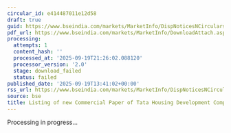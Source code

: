 ```yaml
---
circular_id: e414487011e12d58
draft: true
guid: https://www.bseindia.com/markets/MarketInfo/DispNoticesNCirculars.aspx?Noticeid={283152A8-1169-48CB-8E18-274F532F8CD4}&noticeno=20250919-38&dt=09/19/2025&icount=38&totcount=44&flag=0
pdf_url: https://www.bseindia.com/markets/MarketInfo/DownloadAttach.aspx?id=20250919-38&attachedId=
processing:
  attempts: 1
  content_hash: ''
  processed_at: '2025-09-19T21:26:02.088120'
  processor_version: '2.0'
  stage: download_failed
  status: failed
published_date: '2025-09-19T13:41:02+00:00'
rss_url: https://www.bseindia.com/markets/MarketInfo/DispNoticesNCirculars.aspx?Noticeid={283152A8-1169-48CB-8E18-274F532F8CD4}&noticeno=20250919-38&dt=09/19/2025&icount=38&totcount=44&flag=0
source: bse
title: Listing of new Commercial Paper of Tata Housing Development Company Limited
---
```


Processing in progress...
